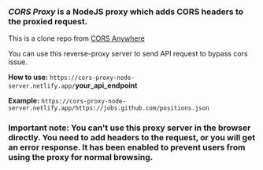 ### _CORS Proxy_ is a NodeJS proxy which adds CORS headers to the proxied request.

This is a clone repo from [CORS Anywhere](https://github.com/Rob--W/cors-anywhere)

You can use this reverse-proxy server to send API request to bypass cors issue.

**How to use:** `https://cors-proxy-node-server.netlify.app/`**your_api_endpoint**

**Example:** `https://cors-proxy-node-server.netlify.app/https://jobs.github.com/positions.json`

### Important note: You can't use this proxy server in the browser directly. You need to add headers to the request, or you will get an error response. It has been enabled to prevent users from using the proxy for normal browsing.
